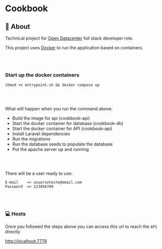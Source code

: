 # Cookbook

## 🤔 About

Technical project for [Open Datacenter](https://opendatacenter.com.br/) full stack developer role.

This project uses [Docker](https://www.docker.com/) to run the application based on containers.

<br /><br />

### Start up the docker containers
```
chmod +x entrypoint.sh && docker compose up
```

<br /><br />


What will happen when you run the command above:
- Build the image for api (cookbook-api)
- Start the docker container for database (cookbook-db)
- Start the docker container for API (cookbook-api)
- Install Laravel dependencies
- Run the migrations
- Run the database seeds to populate the database
- Put the apache server up and running

<br /><br />

There will be a user ready to use:
```
E-mail    => usuarioteste@email.com
Password  => 123456789
```

<br /><br />

### 💻 Hosts
Once you followed the steps above you can access this url to reach the `API` directly

[http://localhost:7776](http://localhost:7776)
